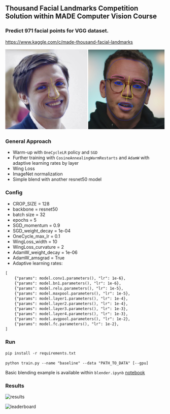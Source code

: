 ## Thousand Facial Landmarks Competition Solution within MADE Computer Vision Course
### Predict 971 facial points for VGG dataset. 
https://www.kaggle.com/c/made-thousand-facial-landmarks

![faces](images/faces.png)

### General Approach
* Warm-up with `OneCycleLR` policy and `SGD`
* Further training with `CosineAnnealingWarmRestarts` and `AdamW` with adaptive learning rates by layer
* Wing Loss
* ImageNet normalization
* Simple blend with another resnet50 model


### Config
* CROP_SIZE = 128
* backbone = resnet50
* batch size = 32
* epochs = 5
* SGD_momentum = 0.9
* SGD_weight_decay = 1e-04
* OneCycle_max_lr = 0.1
* WingLoss_width = 10
* WingLoss_curvature = 2
* AdamW_weight_decay = 1e-06
* AdamW_amsgrad = True
* Adaptive learning rates:
```
[
    {"params": model.conv1.parameters(), "lr": 1e-6},
    {"params": model.bn1.parameters(), "lr": 1e-6},
    {"params": model.relu.parameters(), "lr": 1e-5},
    {"params": model.maxpool.parameters(), "lr": 1e-5},
    {"params": model.layer1.parameters(), "lr": 1e-4},
    {"params": model.layer2.parameters(), "lr": 1e-4},
    {"params": model.layer3.parameters(), "lr": 1e-3},
    {"params": model.layer4.parameters(), "lr": 1e-3},
    {"params": model.avgpool.parameters(), "lr": 1e-2},
    {"params": model.fc.parameters(), "lr": 1e-2},
]
```

### Run
```pip install -r requirements.txt```

```python train.py --name "baseline" --data "PATH_TO_DATA" [--gpu]```

Basic blending example is available within `blender.ipynb` [notebook](blender.ipynb)

### Results
![results](images/submission.png)

![leaderboard](images/lb.png)
